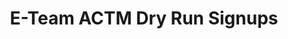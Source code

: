 ---
title: E-Team ACTM Dry Run Signups
redirect_to: https://docs.google.com/spreadsheets/d/17tye-yu6ut9nv1KqD9YOOZg3TbNUKlYyLLPsRaYxbIg/edit?usp=sharing
redirect_from: 
  - /ACTMDryRuns
  - /actmdryruns
---